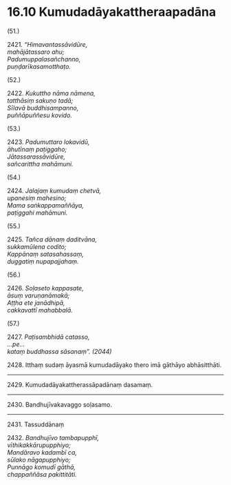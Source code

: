 # 16.10 Kumudadāyakattheraapadāna

(51.)

2421\. _“Himavantassāvidūre,_  
_mahājātassaro ahu;_  
_Padumuppalasañchanno,_  
_puṇḍarīkasamotthaṭo._  

(52.)

2422\. _Kukuttho nāma nāmena,_  
_tatthāsiṃ sakuṇo tadā;_  
_Sīlavā buddhisampanno,_  
_puññāpuññesu kovido._  

(53.)

2423\. _Padumuttaro lokavidū,_  
_āhutīnaṃ paṭiggaho;_  
_Jātassarassāvidūre,_  
_sañcarittha mahāmuni._  

(54.)

2424\. _Jalajaṃ kumudaṃ chetvā,_  
_upanesiṃ mahesino;_  
_Mama saṅkappamaññāya,_  
_paṭiggahi mahāmuni._  

(55.)

2425\. _Tañca dānaṃ daditvāna,_  
_sukkamūlena codito;_  
_Kappānaṃ satasahassaṃ,_  
_duggatiṃ nupapajjahaṃ._  

(56.)

2426\. _Soḷaseto kappasate,_  
_āsuṃ varuṇanāmakā;_  
_Aṭṭha ete janādhipā,_  
_cakkavattī mahabbalā._  

(57.)

2427\. _Paṭisambhidā catasso,_  
_…pe…_  
_kataṃ buddhassa sāsanaṃ”. (2044)_  

2428\. Itthaṃ sudaṃ āyasmā kumudadāyako thero imā gāthāyo abhāsitthāti.

---

2429\. Kumudadāyakattherassāpadānaṃ dasamaṃ.

---

2430\. Bandhujīvakavaggo soḷasamo.

---

2431\. Tassuddānaṃ

2432\. _Bandhujīvo tambapupphī,_  
_vīthikakkārupupphiyo;_  
_Mandāravo kadambī ca,_  
_sūlako nāgapupphiyo;_  
_Punnāgo komudī gāthā,_  
_chappaññāsa pakittitāti._
